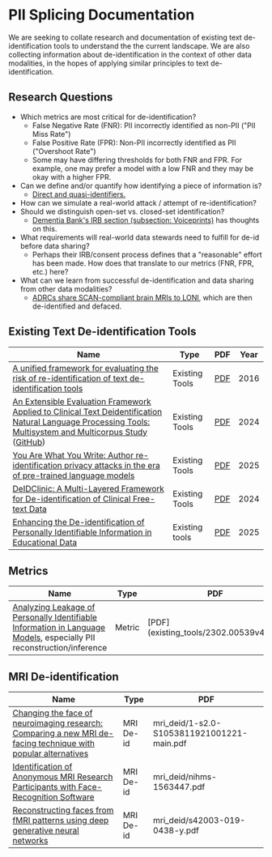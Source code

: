 # PII Splicing Documentation

We are seeking to collate research and documentation of existing text de-identification tools to understand the the current landscape. We are also collecting information about de-identification in the context of other data modalities, in the hopes of applying similar principles to text de-identification.

## Research Questions
- Which metrics are most critical for de-identification?
    - False Negative Rate (FNR): PII incorrectly identified as non-PII ("PII Miss Rate")
    - False Positive Rate (FPR): Non-PII incorrectly identified as PII ("Overshoot Rate")
    - Some may have differing thresholds for both FNR and FPR. For example, one may prefer a model with a low FNR and they may be okay with a higher FPR.
- Can we define and/or quantify how identifying a piece of information is?
    - [Direct and quasi-identifiers.](https://www.sciencedirect.com/science/article/pii/S1532046416300697)
- How can we simulate a real-world attack / attempt of re-identification?
- Should we distinguish open-set vs. closed-set identification?
    - [Dementia Bank's IRB section (subsection: Voiceprints)](https://talkbank.org/share/irb/) has thoughts on this.
- What requirements will real-world data stewards need to fulfill for de-id before data sharing?
    - Perhaps their IRB/consent process defines that a "reasonable" effort has been made. How does that translate to our metrics (FNR, FPR, etc.) here?
- What can we learn from successful de-identification and data sharing from other data modalities?
    - [ADRCs share SCAN-compliant brain MRIs to LONI](https://scan.naccdata.org/), which are then de-identified and defaced.

## Existing Text De-identification Tools

| Name | Type | PDF |  Year |
| - | - | - | - |
| [A unified framework for evaluating the risk of re-identification of text de-identification tools](https://www.sciencedirect.com/science/article/pii/S1532046416300697) | Existing Tools | [PDF](existing_tools/1-s2.0-S0885230824001293-main.pdf) | 2016 |
| [An Extensible Evaluation Framework Applied to Clinical Text Deidentification Natural Language Processing Tools: Multisystem and Multicorpus Study](https://pubmed.ncbi.nlm.nih.gov/38805692/) ([GitHub](https://codeberg.org/HeiderLab/ots-deidentification))| Existing Tools | [PDF](existing_tools/jmir-2024-1-e55676.pdf) | 2024 |
[You Are What You Write: Author re-identification privacy attacks in the era of pre-trained language models](https://www.sciencedirect.com/science/article/pii/S0885230824001293) | Existing Tools | [PDF](existing_tools/re-id-privacy-attacks.pdf) | 2025 |
[DeIDClinic: A Multi-Layered Framework for De-identification of Clinical Free-text Data](https://arxiv.org/abs/2410.01648) | Existing Tools | [PDF](existing_tools/2410.01648v1.pdf) | 2024 |
| [Enhancing the De-identification of Personally Identifiable Information in Educational Data](https://arxiv.org/html/2501.09765v1) | Existing tools | [PDF](existing_tools/2501.09765v1.pdf) | 2025 |

## Metrics
| Name | Type | PDF | Year | 
| - | - | - | - |
| [Analyzing Leakage of Personally Identifiable Information in Language Models](https://arxiv.org/pdf/2302.00539), especially PII reconstruction/inference | Metric | [PDF] (existing_tools/2302.00539v4.pdf) | 2023 |

## MRI De-identification

| Name |  Type | PDF |
| - | - | - |
[Changing the face of neuroimaging research: Comparing a new MRI de-facing technique with popular alternatives](https://www.sciencedirect.com/science/article/pii/S1053811921001221) | MRI De-id | mri_deid/1-s2.0-S1053811921001221-main.pdf |
[Identification of Anonymous MRI Research Participants with Face-Recognition Software](https://pmc.ncbi.nlm.nih.gov/articles/PMC7091256/) | MRI De-id | mri_deid/nihms-1563447.pdf |
[Reconstructing faces from fMRI patterns using deep generative neural networks](https://www.nature.com/articles/s42003-019-0438-y) | MRI De-id | mri_deid/s42003-019-0438-y.pdf | 
